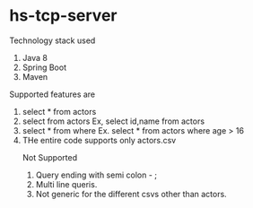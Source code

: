 # hs-tcp-server

Technology stack used 
1) Java 8
2) Spring Boot
3) Maven

Supported features are
1) select * from actors
2) select <column name separated by comma> from actors
Ex, select id,name from actors
3) select * from <table> where <column><space><operator><space><user value>
Ex. select * from actors where age > 16
4) THe entire code supports only actors.csv 

Not Supported
1) Query ending with semi colon - ;
2) Multi line queris.
3) Not generic for the different csvs other than actors.  
